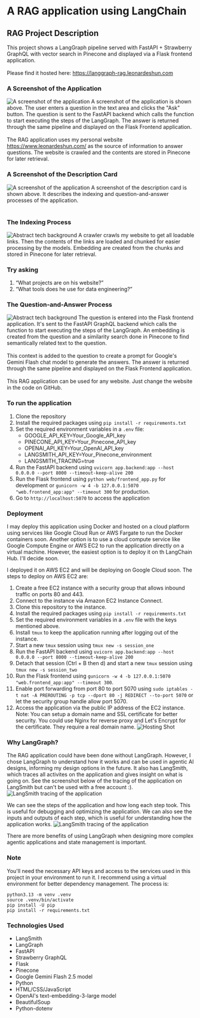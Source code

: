 # A RAG application using LangChain
## RAG Project Description
This project shows a LangGraph pipeline served with FastAPI + Strawberry GraphQL with vector search in Pinecone and displayed via a Flask frontend application.
<br>    
Please find it hosted here: https://langgraph-rag.leonardeshun.com
<br>
### A Screenshot of the Application
![A screenshot of the application](images/main_app.png)
A screenshot of the application is shown above. The user enters a question in the text area and clicks the "Ask" button. The question is sent to the FastAPI backend which calls the function to start executing the steps of the LangGraph. The answer is returned through the same pipeline and displayed on the Flask Frontend application.     
<br>
The RAG application uses my personal website https://www.leonardeshun.com/ as the source of information to answer questions. The website is crawled and the contents are stored in Pinecone for later retrieval.
<br>

### A Screenshot of the Description Card
![A screenshot of the application](images/description_card.png)
A screenshot of the description card is shown above. It describes the indexing and question-and-answer processes of the application.     
<br>

### The Indexing Process
![Abstract tech background](images/indexing.png)
A crawler crawls my website to get all loadable links. Then the contents of the links are loaded and chunked for easier processing by the models. Embedding are created from the chunks and stored in Pinecone for later retrieval.

### Try asking
1. “What projects are on his website?”    
1. “What tools does he use for data engineering?”    

### The Question-and-Answer Process
![Abstract tech background](images/retrieval.png)
The question is entered into the Flask frontend application. It's sent to the FastAPI GraphQL backend which calls the function to start executing the steps of the LangGraph. An embedding is created from the question and a similarity search done in Pinecone to find semantically related text to the question.      
<br>
This context is added to the question to create a prompt for Google's Gemini Flash chat model to generate the answers. The answer is returned through the same pipeline and displayed on the Flask Frontend application.     
<br>
This RAG application can be used for any website. Just change the website in the code on GitHub.

### To run the application
1. Clone the repository
1. Install the required packages using `pip install -r requirements.txt`
1. Set the required environment variables in a `.env` file:
   - GOOGLE_API_KEY=Your_Google_API_key
   - PINECONE_API_KEY=Your_Pinecone_API_key
   - OPENAI_API_KEY=Your_OpenAI_API_key
   - LANGSMITH_API_KEY=Your_Pinecone_environment
   - LANGSMITH_TRACING=true
1. Run the FastAPI backend using `uvicorn app.backend:app --host 0.0.0.0 --port 8000 --timeout-keep-alive 200`
1. Run the Flask frontend using `python web/frontend_app.py` for development or `gunicorn -w 4 -b 127.0.0.1:5070 "web.frontend_app:app" --timeout 300` for production.
1. Go to `http://localhost:5070` to access the application

### Deployment
I may deploy this application using Docker and hosted on a cloud platform using services like Google Cloud Run or AWS Fargate to run the Docker containers soon. Another option is to use a cloud compute service like Google Compute Engine or AWS EC2 to run the application directly on a virtual machine. However, the easiest option is to deploy it on th LangChain Hub. I'll decide soon.

I deployed it on AWS EC2 and will be deploying on Google Cloud soon. The steps to deploy on AWS EC2 are:
1. Create a free EC2 instance with a security group that allows inbound traffic on ports 80 and 443.
1. Connect to the instance via Amazon EC2 Instance Connect.
1. Clone this repository to the instance.
1. Install the required packages using `pip install -r requirements.txt`
1. Set the required environment variables in a `.env` file with the keys mentioned above.
1. Install `tmux` to keep the application running after logging out of the instance.
1. Start a new `tmux` session using `tmux new -s session_one`
1. Run the FastAPI backend using `uvicorn app.backend:app --host 0.0.0.0 --port 8000 --timeout-keep-alive 200`
1. Detach that session (Ctrl + B then d) and start a new `tmux` session using `tmux new -s session_two`
1. Run the Flask frontend using `gunicorn -w 4 -b 127.0.0.1:5070 "web.frontend_app:app" --timeout 300`.   
1. Enable port forwarding from port 80 to port 5070 using `sudo iptables -t nat -A PREROUTING -p tcp --dport 80 -j REDIRECT --to-port 5070` or let the security group handle allow port 5070. 
1. Access the application via the public IP address of the EC2 instance.
Note: You can setup a domain name and SSL certificate for better security. You could use Nginx for reverse proxy and Let's Encrypt for the certificate. They require a real domain name.
![Hosting Shot](images/host-shot.png)


### Why LangGraph?
The RAG application could have been done without LangGraph. However, I chose LangGraph to understand how it works and can be used in agentic AI designs, informing my design options in the future. It also has LangSmith, which traces all activites on the application and gives insight on what is going on. See the screenshot below of the tracing of the application on LangSmith but can't be used with a free account :).    
![LangSmith tracing of the application](images/langsmith.png)   

We can see the steps of the application and how long each step took. This is useful for debugging and optimizing the application. We can also see the inputs and outputs of each step, which is useful for understanding how the application works.
![LangSmith tracing of the application](images/langsmith_trace.png)   

There are more benefits of using LangGraph when designing more complex agentic applications and state management is important.     

### Note
You'll need the necessary API keys and access to the services used in this project in your environment to run it.
I recommend using a virtual environment for better dependency management. The process is:
```
python3.13 -m venv .venv
source .venv/bin/activate
pip install -U pip
pip install -r requirements.txt
```

### Technologies Used
- LangSmith
- LangGraph
- FastAPI
- Strawberry GraphQL
- Flask
- Pinecone
- Google Gemini Flash 2.5 model
- Python
- HTML/CSS/JavaScript
- OpenAI's text-embedding-3-large model
- BeautifulSoup
- Python-dotenv